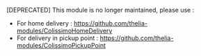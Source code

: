 [DEPRECATED]
This module is no longer maintained, please use :
- For home delivery : https://github.com/thelia-modules/ColissimoHomeDelivery 
- For delivery in pickup point : https://github.com/thelia-modules/ColissimoPickupPoint
